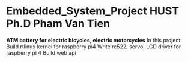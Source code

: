 # Embedded_System_Project HUST Ph.D Pham Van Tien
**ATM battery for electric bicycles, electric motorcycles**
In  this project:
    Build rtlinux kernel for raspberry pi4
    Write rc522, servo, LCD driver for raspberry pi 4
    Build web api
